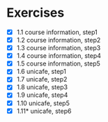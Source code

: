 # Exercises
- [x] 1.1 course information, step1
- [x] 1.2 course information, step2
- [x] 1.3 course information, step3
- [x] 1.4 course information, step4
- [x] 1.5 course information, step5
- [x] 1.6 unicafe, step1
- [x] 1.7 unicafe, step2
- [x] 1.8 unicafe, step3
- [x] 1.9 unicafe, step4
- [x] 1.10 unicafe, step5
- [x] 1.11* unicafe, step6